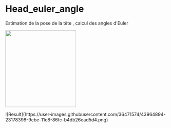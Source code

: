 # Head_euler_angle
Estimation de la pose de la tête , calcul des angles d'Euler
<p>
    <img src="https://github.com/Fszta/Head_euler_angle/Result/2.png" width="220" height="240" />
</p>
![Result](https://user-images.githubusercontent.com/36471574/43964894-23178398-9cbe-11e8-86fc-b4db26ead5d4.png)
